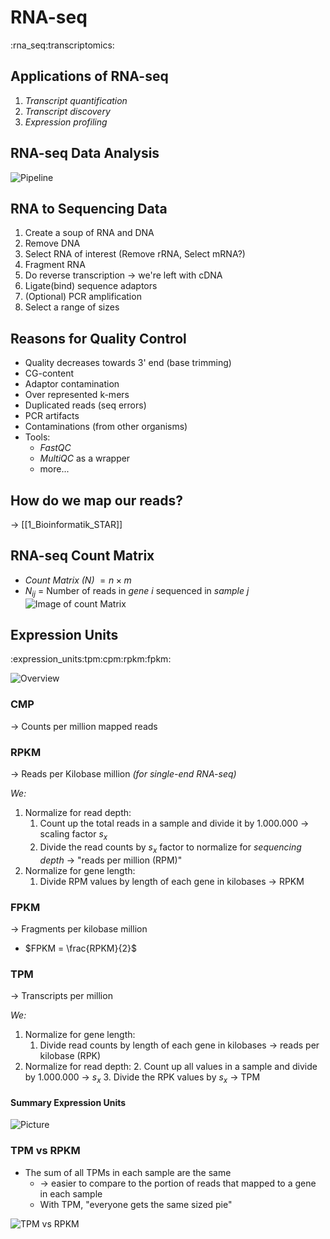 # RNA-seq 
:rna_seq:transcriptomics:

## Applications of RNA-seq
1. *Transcript quantification*
2. *Transcript discovery*
3. *Expression profiling*

## RNA-seq Data Analysis
![Pipeline](/home/malte/01_Documents/vimwiki/Assets/Bioinformatik/Transcriptomics/rna_seq_analysis.png)

## RNA to Sequencing Data
1. Create a soup of RNA and DNA
2. Remove DNA
3. Select RNA of interest (Remove rRNA, Select mRNA?)
4. Fragment RNA
5. Do reverse transcription → we're left with cDNA
6. Ligate(bind) sequence adaptors
7. (Optional) PCR amplification
8. Select a range of sizes

## Reasons for Quality Control
- Quality decreases towards 3' end (base trimming)
- CG-content
- Adaptor contamination
- Over represented k-mers
- Duplicated reads (seq errors)
- PCR artifacts
- Contaminations (from other organisms)
- Tools:
	- *FastQC*
	- *MultiQC* as a wrapper
	- more...

## How do we map our reads?
→  [[1_Bioinformatik_STAR]]


## RNA-seq Count Matrix
- *Count Matrix (N)* $= n \times m$
- $N_{ij}$ = Number of reads in *gene i* sequenced in *sample j*
![Image of count Matrix](/home/malte/01_Documents/vimwiki/Assets/Bioinformatik/Transcriptomics/Count_Matrix.png)

## Expression Units
:expression_units:tpm:cpm:rpkm:fpkm:

![Overview](/home/malte/01_Documents/vimwiki/Assets/Bioinformatik/Transcriptomics/ExpressionUnits.png)
### CMP
→  Counts per million mapped reads

### RPKM
→  Reads per Kilobase million *(for single-end RNA-seq)*

*We:*
1. Normalize for read depth:
	1. Count up the total reads in a sample and divide it by 1.000.000 → scaling factor $s_{x}$
	2. Divide the read counts by $s_{x}$ factor to normalize for *sequencing depth* → "reads per million (RPM)"
2. Normalize for gene length:
	1. Divide RPM values by length of each gene in kilobases → RPKM

### FPKM
→  Fragments per kilobase million 
- $FPKM = \frac{RPKM}{2}$

### TPM
→  Transcripts per million

*We:*
1. Normalize for gene length:
	1. Divide read counts by length of each gene in kilobases → reads per kilobase (RPK)
2. Normalize for read depth:
	2. Count up all values in a sample and divide by 1.000.000 → $s_{x}$
	3. Divide the RPK values by $s_{x}$ → TPM

#### Summary Expression Units
![Picture](/home/malte/01_Documents/vimwiki/Assets/Bioinformatik/Transcriptomics/Expression_Units.png)

### TPM vs RPKM
- The sum of all TPMs in each sample are the same
	- → easier to compare to the portion of reads that mapped to a gene in each sample
	- With TPM, "everyone gets the same sized pie"

![TPM vs RPKM](/home/malte/01_Documents/vimwiki/Assets/Bioinformatik/Transcriptomics/TPM_vs_RPKM.pnga)
